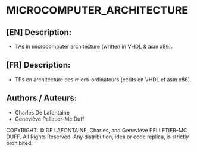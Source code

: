 # MICROCOMPUTER_ARCHITECTURE

## [EN] Description:
- TAs in microcomputer architecture (written in VHDL & asm x86).

## [FR] Description:
- TPs en architecture des micro-ordinateurs (écrits en VHDL et asm x86).

## Authors / Auteurs:
- Charles De Lafontaine
- Geneviève Pelletier-Mc Duff

COPYRIGHT: 
© DE LAFONTAINE, Charles, and Geneviève PELLETIER-MC DUFF. All Rights Reserved. Any distribution, idea or code replica, is strictly prohibited.
